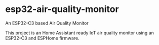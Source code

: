 # esp32-air-quality-monitor
An ESP32-C3 based Air Quality Monitor

This project is an Home Assistant ready IoT air quality monitor using an ESP32-C3 and ESPHome firmware.
